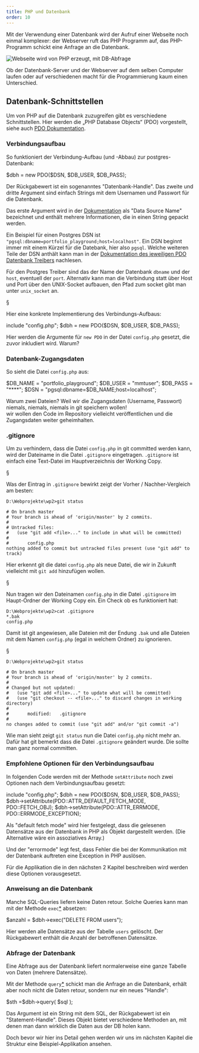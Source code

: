 ```yaml
---
title: PHP und Datenbank
order: 10
---
```


Mit der Verwendung einer Datenbank wird der Aufruf einer
Webseite noch einmal komplexer:  der Webserver ruft
das PHP Programm auf, das PHP-Programm schickt eine
Anfrage an die Datenbank.

![Webseite wird von PHP erzeugt, mit DB-Abfrage](/images/php-db.svg)

Ob der Datenbank-Server und der Webserver auf dem selben Computer laufen
oder auf verschiedenen macht für die Programmierung kaum einen Unterschied.


Datenbank-Schnittstellen
------------------

Um von PHP auf die Datenbank zuzugreifen gibt es verschiedene Schnittstellen. 
Hier werden die „PHP Database Objects“ (PDO) vorgestellt, siehe auch
[PDO Dokumentation](http://php.net/manual/de/book.pdo.php).

### Verbindungsaufbau

So funktioniert der Verbindung-Aufbau (und -Abbau) zur postgres-Datenbank:

<php caption="new PDO für den Verbindungs-Aufbau">
$dbh = new PDO($DSN, $DB_USER, $DB_PASS);
</php> 

Der Rückgabewert ist ein sogenanntes "Datenbank-Handle".
Das zweite und dritte Argument sind einfach Strings mit
dem Usernamen und Passwort für die Datenbank.

Das erste Argument wird in der [Dokumentation](http://www.php.net/manual/en/pdo.construct.php) 
als "Data Source Name" bezeichnet und enthält mehrere Informationen, die in
einen String gepackt werden.

Ein Beispiel für einen Postgres DSN ist `"pgsql:dbname=portfolio_playground;host=localhost"`.
Ein DSN beginnt immer mit einem Kürzel für die Datebank, hier also `pgsql`.  Welche
weiteren Teile der DSN anthält kann man in der [Dokumentation des jeweiligen PDO Datenbank Treibers](http://www.php.net/manual/en/ref.pdo-pgsql.connection.php) nachlesen.

Für den Postgres Treiber sind das der Name der Datenbank `dbname` und der `host`,
eventuell der `port`.  Alternativ kann man die Verbindung statt über Host und
Port über den UNIX-Socket aufbauen, den Pfad zum socket gibt man unter
`unix_socket` an.

§

Hier eine konkrete Implementierung des Verbindungs-Aufbaus:

<php caption="Verbindungs-Aufbau">
include "config.php";
$dbh = new PDO($DSN, $DB_USER, $DB_PASS);
</php> 

Hier werden die Argumente für `new PDO` in der Datei `config.php` gesetzt,
die zuvor inkludiert wird.  Warum?

### Datenbank-Zugangsdaten 

So sieht die Datei `config.php` aus:

<php caption="Zugangsdaten für die Datenbank">
$DB_NAME = "portfolio_playground"; 
$DB_USER = "mmtuser"; 
$DB_PASS = "****";
$DSN     = "pgsql:dbname=$DB_NAME;host=localhost";
</php>

Warum zwei Dateien?  Weil wir die Zugangsdaten (Username, Passwort)
niemals, niemals, niemals in git speichern wollen!  
wir wollen den Code im Repository vielleicht
veröffentlichen und die Zugangsdaten weiter geheimhalten.  

### .gitignore

Um zu verhindern, dass die Datei `config.php` in git committed werden kann,
wird der Dateiname in die Datei `.gitignore` eingetragen. 
`.gitignore` ist einfach eine Text-Datei im Hauptverzeichnis der Working Copy.

§

Was der Eintrag in  `.gitignore` bewirkt
zeigt der Vorher / Nachher-Vergleich am besten:

    D:\Webprojekte\wp2>git status

    # On branch master
    # Your branch is ahead of 'origin/master' by 2 commits.
    #
    # Untracked files:
    #   (use "git add <file>..." to include in what will be committed)
    #
    #       config.php
    nothing added to commit but untracked files present (use "git add" to track)

Hier erkennt git die datei `config.php` als neue Datei, die wir in Zukunft vielleicht mit `git add` hinzufügen wollen. 

§

Nun tragen wir den Dateinamen `config.php` in die Datei `.gitignore` im Haupt-Ordner der Working Copy ein.
Ein Check ob es funktioniert hat:

    D:\Webprojekte\wp2>cat .gitignore
    *.bak
    config.php

Damit ist git angewiesen, alle Dateien mit der Endung `.bak` und alle Dateien mit dem Namen 
`config.php` (egal in welchem Ordner) zu ignorieren. 

§

    D:\Webprojekte\wp2>git status

    # On branch master
    # Your branch is ahead of 'origin/master' by 2 commits.
    #
    # Changed but not updated:
    #   (use "git add <file>..." to update what will be committed)
    #   (use "git checkout -- <file>..." to discard changes in working directory)
    #
    #       modified:   .gitignore
    #
    no changes added to commit (use "git add" and/or "git commit -a")

Wie man sieht zeigt `git status` nun die Datei `config.php` nicht mehr an. 
Dafür hat git bemerkt dass die Datei `.gitignore` geändert wurde. 
Die sollte man ganz normal committen.

### Empfohlene Optionen für den Verbindungsaufbau

In folgenden Code werden mit der Methode `setAttribute` noch zwei Optionen nach dem Verbindungsaufbau gesetzt:

<php caption="Optionen für den Verbindungs-Aufbau">
include "config.php";
$dbh = new PDO($DSN, $DB_USER, $DB_PASS);
$dbh->setAttribute(PDO::ATTR_DEFAULT_FETCH_MODE, PDO::FETCH_OBJ);
$dbh->setAttribute(PDO::ATTR_ERRMODE,            PDO::ERRMODE_EXCEPTION);
</php>

Als "default fetch mode" wird hier festgelegt,
dass die gelesenen Datensätze aus der Datenbank in PHP als
Objekt dargestellt werden. (Die Alternative wäre ein assoziatives Array.)

Und der "errormode" legt fest, dass Fehler die bei der Kommunikation
mit der Datenbank auftreten eine Exception in PHP auslösen.


Für die Applikation die in den nächsten 2 Kapitel beschreiben wird
werden diese Optionen vorausgesetzt.

### Anweisung an die Datenbank

Manche SQL-Queries liefern keine Daten retour.
Solche Queries kann man mit der Methode `exec`[*](http://www.php.net/manual/en/pdo.exec.php) absetzen:

<php caption="Anweisungen an die Datenbank mit exec">
$anzahl = $dbh->exec("DELETE FROM users");
</php>

Hier werden alle Datensätze aus der Tabelle `users` gelöscht.
Der Rückgabewert enthält die Anzahl der betroffenen Datensätze.

### Abfrage der Datenbank

Eine Abfrage aus der Datenbank liefert normalerweise eine ganze Tabelle von Daten (mehrere Datensätze). 


Mit der Methode `query`[*](http://www.php.net/manual/en/pdo.query.php)  schickt man die Anfrage an die Datenbank,
erhält aber noch nicht die Daten retour, sondern nur ein neues "Handle":

<php caption="Query an die Datenbank senden">
$sth =$dbh->query( $sql );
</php>

Das Argument ist ein String mit dem SQL, der Rückgabewert
ist ein "Statement-Handle". Dieses Objekt bietet verschiedene
Methoden an, mit denen man dann wirklich die Daten aus der DB holen kann.

Doch bevor wir hier ins Detail gehen werden wir uns
im nächsten Kapitel die Struktur eine Beispiel-Applikation ansehen.
